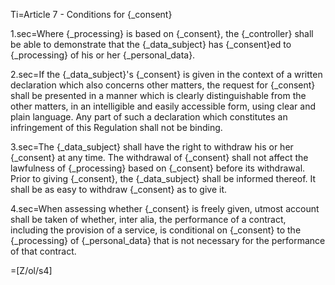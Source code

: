Ti=Article 7 - Conditions for {_consent}

1.sec=Where {_processing} is based on {_consent}, the {_controller} shall be able to demonstrate that the {_data_subject} has {_consent}ed to {_processing} of his or her {_personal_data}.

2.sec=If the {_data_subject}'s {_consent} is given in the context of a written declaration which also concerns other matters, the request for {_consent} shall be presented in a manner which is clearly distinguishable from the other matters, in an intelligible and easily accessible form, using clear and plain language. Any part of such a declaration which constitutes an infringement of this Regulation shall not be binding.

3.sec=The {_data_subject} shall have the right to withdraw his or her {_consent} at any time. The withdrawal of {_consent} shall not affect the lawfulness of {_processing} based on {_consent} before its withdrawal. Prior to giving {_consent}, the {_data_subject} shall be informed thereof. It shall be as easy to withdraw {_consent} as to give it.

4.sec=When assessing whether {_consent} is freely given, utmost account shall be taken of whether, inter alia, the performance of a contract, including the provision of a service, is conditional on {_consent} to the {_processing} of {_personal_data} that is not necessary for the performance of that contract.

=[Z/ol/s4]
